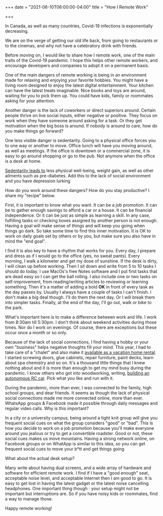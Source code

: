 +++
date = "2021-06-10T06:00:00-04:00"
title = "How I Remote Work"

+++

In Canada, as well as many countries, Covid-19 infections is exponentially decreasing.

We are on the verge of getting our old life back, from going to restaurants or to the cinemas, and why not have a celebratory drink with friends.

Before moving on, I would like to share how I remote work, one of the main traits of the Covid-19 pandemic. I hope this helps other remote workers, and encourage developers and companies to adopt it on a permanent basis.

One of the main dangers of remote working is being in an environment made for relaxing and enjoying your favorite hobbies. You might have a living room designed to enjoy the latest digital entertainment. Your kitchen can have the latest treats imaginable. Nice books and toys are around, waiting for you to pick them up. You could have kids, family or roommates asking for your attention.

Another danger is the lack of coworkers or direct superiors around. Certain people thrive on live social inputs, either negative or positive. They focus on work when they have someone around asking for a task. Or they get motivation when the big boss is around. If nobody is around to care, how do you make things go forward?

One less visible danger is sedentarity. Going to a physical office forces you to one way or another to move. Office lunch will have you moving around, as well as meetings. If the office is downtown or a commercial zone, it is easy to go around shopping or go to the pub. Not anymore when the office is a desk at home.

[Sedentarity leads to](https://outcomereference.com/causes/102) less physical well-being, weight gain, as well as other ailments such as pre-diabetes. Add this to the lack of social environment and you have depression lurking

How do you work around these dangers? How do you stay productive? I share my "recipe" below.

First, it is important to know what you want. It can be a job promotion. It can be to gather enough savings to afford a car or a house. It can be financial independence. Or it can be just as simple as learning a skill. In any case, fulfilling tasks or checking boxes assigned by another person is not enough. Having a goal will make sense of things and will keep you going when things go dark. So take some time to find this inner motivation. It is OK to work on daily goals set by others or by you, but make sure you also have in mind the "end goal".

I find it is also key to have a rhythm that works for you. Every day, I prepare and dress as if I would go to the office (yes, no sweat pants). Every morning, I walk a kilometer and get my dose of sunshine. If the desk is dirty, I will clean up before working. Then I sit down and write from 5 to 10 tasks I should do today. I use MacOs's free Notes software and I put first tasks that are dead easy so I can get the ball rolling. I also include one or two tasks on self-improvement, from reading/writing articles to reviewing or learning something. Then it's a matter of adding a bold **OK** in front of every task as the day passes by. Usually I always have a couple of tasks I can't finish. I don't make a big deal though. I'll do them the next day. Or I will break them into simpler tasks. Finally, at the end of the day, I'll go out, walk or bike to the park.

What's important here is to make a difference between work and life. I work from 8:30am till 5:30pm. I don't think about weekend activities during those times. Nor do I work on evenings. Of course, there are exceptions but these occur once a month or so only.

Because of the lack of social connections, I find having a hobby or your own "business" helps negative thoughts fill your mind. This year, I had to take care of a "chalet" and also make it [available as a vacation home rental](https://studiozenkai.com/post/airbnb-vacation-home/). I started screwing doors, glue cabinets, repair furniture, paint decks, learn about spa chemistry and so on. It's a thousand little things that I knew nothing about and it is more than enough to get my mind busy during the pandemic. I know others who got into woodworking, writing, [building an autonomous RC car](https://studiozenkai.com/post/autonomous-rc-car/). Pick what you like and run with it.

During the pandemic, more than ever, I was connected to the family, high school groups, and dear friends. It seems as though the lack of physical social connections made me more connected online, more than ever. WhatsApp groups & Facebook made it possible through daily messages and regular video calls. Why is this important?

In a city or a university campus, being around a tight knit group will give you frequent social cues on what the group considers "good" or "bad". This is how you decide to work on a job promotion because you'll make everyone around you jealous or try to get a convertible roadster. Good or not, these social cues makes us move mountains. Having a strong network online, on Facebook groups or on WhatApp is similar to this idea, so you can get frequent social cues to move your b*tt and get things going

What about the actual desk setup?

Many write about having dual screens, and a wide array of hardware and software for efficient remote work. I find if I have a "good enough" seat, acceptable noise level, and acceptable Internet then I am good to go. It is easy to get lost in having the latest gadget or the latest noise cancelling headphones. One important thing though : your setup might not be important but interruptions are. So if you have noisy kids or roommates, find a way to manage those.

Happy remote working!


